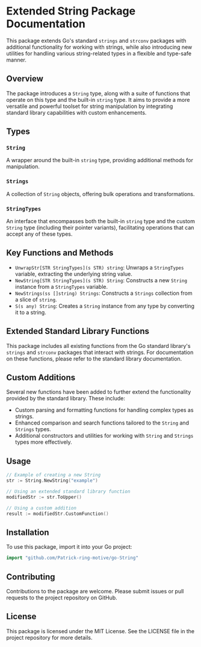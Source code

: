 
# Extended String Package Documentation

This package extends Go's standard `strings` and `strconv` packages with additional functionality for working with strings, while also introducing new utilities for handling various string-related types in a flexible and type-safe manner.

## Overview

The package introduces a `String` type, along with a suite of functions that operate on this type and the built-in `string` type. It aims to provide a more versatile and powerful toolset for string manipulation by integrating standard library capabilities with custom enhancements.

## Types

### `String`

A wrapper around the built-in `string` type, providing additional methods for manipulation.

### `Strings`

A collection of `String` objects, offering bulk operations and transformations.

### `StringTypes`

An interface that encompasses both the built-in `string` type and the custom `String` type (including their pointer variants), facilitating operations that can accept any of these types.

## Key Functions and Methods

- `UnwrapStr[STR StringTypes](s STR) string`: Unwraps a `StringTypes` variable, extracting the underlying string value.
- `NewString[STR StringTypes](s STR) String`: Constructs a new `String` instance from a `StringTypes` variable.
- `NewStrings(ss []string) Strings`: Constructs a `Strings` collection from a slice of `string`.
- `S(s any) String`: Creates a `String` instance from any type by converting it to a string.

## Extended Standard Library Functions

This package includes all existing functions from the Go standard library's `strings` and `strconv` packages that interact with strings. For documentation on these functions, please refer to the standard library documentation.

## Custom Additions

Several new functions have been added to further extend the functionality provided by the standard library. These include:

- Custom parsing and formatting functions for handling complex types as strings.
- Enhanced comparison and search functions tailored to the `String` and `Strings` types.
- Additional constructors and utilities for working with `String` and `Strings` types more effectively.

## Usage

```go
// Example of creating a new String
str := String.NewString("example")

// Using an extended standard library function
modifiedStr := str.ToUpper()

// Using a custom addition
result := modifiedStr.CustomFunction()
```

## Installation

To use this package, import it into your Go project:

```go
import "github.com/Patrick-ring-motive/go-String"
```


## Contributing

Contributions to the package are welcome. Please submit issues or pull requests to the project repository on GitHub.

## License

This package is licensed under the MIT License. See the LICENSE file in the project repository for more details.
